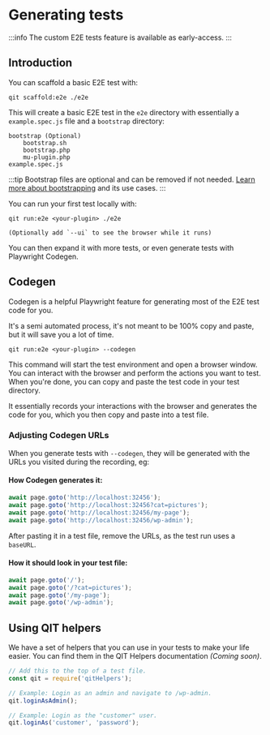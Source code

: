 # Generating tests

:::info
The custom E2E tests feature is available as early-access.
:::

## Introduction

You can scaffold a basic E2E test with:

```qitbash
qit scaffold:e2e ./e2e
```

This will create a basic E2E test in the `e2e` directory with essentially a `example.spec.js` file and a `bootstrap` directory:

```
bootstrap (Optional)
    bootstrap.sh
    bootstrap.php
    mu-plugin.php
example.spec.js
```

:::tip
Bootstrap files are optional and can be removed if not needed. [Learn more about bootstrapping](/docs/custom-tests/bootstrap-and-test-phases) and its use cases.
:::

You can run your first test locally with:

```qitbash
qit run:e2e <your-plugin> ./e2e

(Optionally add `--ui` to see the browser while it runs)
```

You can then expand it with more tests, or even generate tests with Playwright Codegen.

## Codegen

Codegen is a helpful Playwright feature for generating most of the E2E test code for you.

It's a semi automated process, it's not meant to be 100% copy and paste, but it will save you a lot of time.

```qitbash
qit run:e2e <your-plugin> --codegen
```

This command will start the test environment and open a browser window. You can interact with the browser and perform the actions you want to test. When you're done, you can copy and paste the test code in your test directory.

It essentially records your interactions with the browser and generates the code for you, which you then copy and paste into a test file.

### Adjusting Codegen URLs

When you generate tests with `--codegen`, they will be generated with the URLs you visited during the recording, eg:


#### How Codegen generates it:

```js
await page.goto('http://localhost:32456');
await page.goto('http://localhost:32456?cat=pictures');
await page.goto('http://localhost:32456/my-page');
await page.goto('http://localhost:32456/wp-admin');
```

After pasting it in a test file, remove the URLs, as the test run uses a `baseURL`.

#### How it should look in your test file:

```js
await page.goto('/');
await page.goto('/?cat=pictures');
await page.goto('/my-page');
await page.goto('/wp-admin');
```

## Using QIT helpers

We have a set of helpers that you can use in your tests to make your life easier. You can find them in the QIT Helpers documentation _(Coming soon)_.

```js
// Add this to the top of a test file.
const qit = require('qitHelpers');

// Example: Login as an admin and navigate to /wp-admin.
qit.loginAsAdmin();

// Example: Login as the "customer" user.
qit.loginAs('customer', 'password');
```

